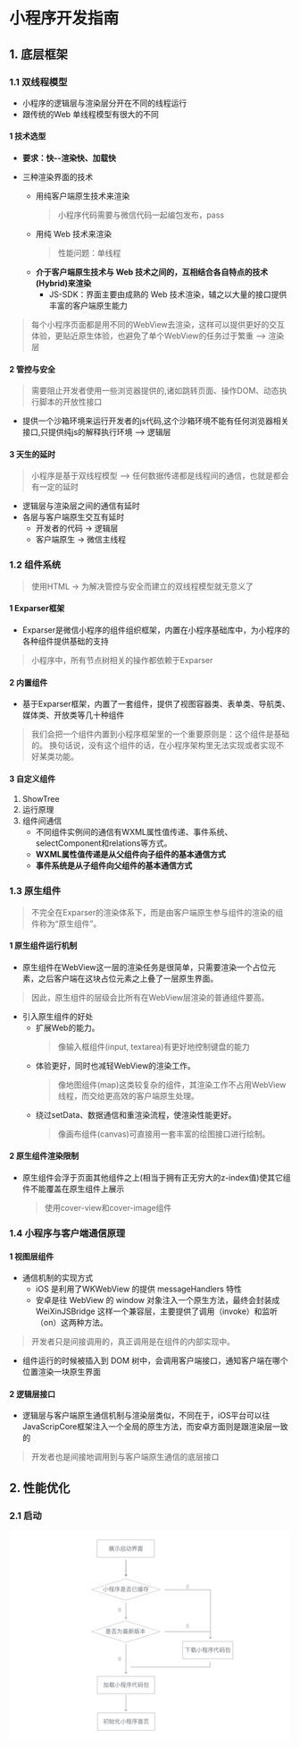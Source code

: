 # 小程序开发指南

## 1. 底层框架

### 1.1 双线程模型

* 小程序的逻辑层与渲染层分开在不同的线程运行
* 跟传统的Web 单线程模型有很大的不同

#### 1 技术选型

* __要求：快--渲染快、加载快__

* 三种渲染界面的技术
  * 用纯客户端原生技术来渲染
    > 小程序代码需要与微信代码一起编包发布，pass
  * 用纯 Web 技术来渲染
    > 性能问题：单线程
  * __介于客户端原生技术与 Web 技术之间的，互相结合各自特点的技术(Hybrid)来渲染__
    * JS-SDK：界面主要由成熟的 Web 技术渲染，辅之以大量的接口提供丰富的客户端原生能力

> 每个小程序页面都是用不同的WebView去渲染，这样可以提供更好的交互体验，更贴近原生体验，也避免了单个WebView的任务过于繁重  --> 渲染层

#### 2 管控与安全

> 需要阻止开发者使用一些浏览器提供的,诸如跳转页面、操作DOM、动态执行脚本的开放性接口

* 提供一个沙箱环境来运行开发者的js代码,这个沙箱环境不能有任何浏览器相关接口,只提供纯js的解释执行环境 --> 逻辑层

#### 3 天生的延时

> 小程序是基于双线程模型 --> 任何数据传递都是线程间的通信，也就是都会有一定的延时

* 逻辑层与渲染层之间的通信有延时
* 各层与客户端原生交互有延时
  * 开发者的代码 -> 逻辑层
  * 客户端原生 -> 微信主线程

### 1.2 组件系统

> 使用HTML -> 为解决管控与安全而建立的双线程模型就无意义了

#### 1 Exparser框架

* Exparser是微信小程序的组件组织框架，内置在小程序基础库中，为小程序的各种组件提供基础的支持

> 小程序中，所有节点树相关的操作都依赖于Exparser

#### 2 内置组件

* 基于Exparser框架，内置了一套组件，提供了视图容器类、表单类、导航类、媒体类、开放类等几十种组件

> 我们会把一个组件内置到小程序框架里的一个重要原则是：这个组件是基础的。
> 换句话说，没有这个组件的话，在小程序架构里无法实现或者实现不好某类功能。

#### 3 自定义组件

1. ShowTree
2. 运行原理
3. 组件间通信
   * 不同组件实例间的通信有WXML属性值传递、事件系统、selectComponent和relations等方式。
   * __WXML属性值传递是从父组件向子组件的基本通信方式__
   * __事件系统是从子组件向父组件的基本通信方式__

### 1.3 原生组件

> 不完全在Exparser的渲染体系下，而是由客户端原生参与组件的渲染的组件称为“原生组件”。

#### 1 原生组件运行机制

* 原生组件在WebView这一层的渲染任务是很简单，只需要渲染一个占位元素，之后客户端在这块占位元素之上叠了一层原生界面。

> 因此，原生组件的层级会比所有在WebView层渲染的普通组件要高。

* 引入原生组件的好处
  * 扩展Web的能力。
    > 像输入框组件(input, textarea)有更好地控制键盘的能力
  * 体验更好，同时也减轻WebView的渲染工作。
    > 像地图组件(map)这类较复杂的组件，其渲染工作不占用WebView线程，而交给更高效的客户端原生处理。
  * 绕过setData、数据通信和重渲染流程，使渲染性能更好。
    > 像画布组件(canvas)可直接用一套丰富的绘图接口进行绘制。

#### 2 原生组件渲染限制

* 原生组件会浮于页面其他组件之上(相当于拥有正无穷大的z-index值)使其它组件不能覆盖在原生组件上展示
  > 使用cover-view和cover-image组件

### 1.4 小程序与客户端通信原理

#### 1 视图层组件

* 通信机制的实现方式
  * iOS 是利用了WKWebView 的提供 messageHandlers 特性
  * 安卓是往 WebView 的 window 对象注入一个原生方法，最终会封装成 WeiXinJSBridge 这样一个兼容层，主要提供了调用（invoke）和监听（on）这两种方法。

> 开发者只是间接调用的，真正调用是在组件的内部实现中。

* 组件运行的时候被插入到 DOM 树中，会调用客户端接口，通知客户端在哪个位置渲染一块原生界面

#### 2 逻辑层接口

* 逻辑层与客户端原生通信机制与渲染层类似，不同在于，iOS平台可以往JavaScripCore框架注入一个全局的原生方法，而安卓方面则是跟渲染层一致的

> 开发者也是间接地调用到与客户端原生通信的底层接口

## 2. 性能优化

### 2.1 启动

![小程序启动流程图](./img/download.png)
